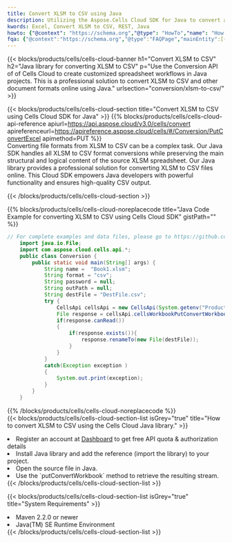 ```yaml
---
title: Convert XLSM to CSV using Java 
description: Utilizing the Aspose.Cells Cloud SDK for Java to convert a XLSM format file to a CSV format file. 
kwords: Excel, Convert XLSM to CSV, REST, Java
howto: {"@context": "https://schema.org","@type": "HowTo","name": "How to convert XLSM to CSV using the Cells Cloud Java library.","description": "How to convert XLSM to CSV using the Cells Cloud Java library.","image": {"@type": "ImageObject"},"url": "/java/conversion/xlsm-to-csv/","step": [{ "@type": "HowToStep","name": "How to convert XLSM to CSV using the Cells Cloud Java library. step 1", "image": {"@type": "ImageObject",},"url": "/java/conversion/xlsm-to-csv/","text": "Register an account at <a href='https://dashboard.aspose.cloud/'>Dashboard</a> to get free API quota & authorization details",},{ "@type": "HowToStep","name": "How to convert XLSM to CSV using the Cells Cloud Java library. step 1", "image": {"@type": "ImageObject",},"url": "/java/conversion/xlsm-to-csv/","text": "Install Java library and add the reference (import the library) to your project.",},{ "@type": "HowToStep","name": "How to convert XLSM to CSV using the Cells Cloud Java library. step 1", "image": {"@type": "ImageObject",},"url": "/java/conversion/xlsm-to-csv/","text": "Open the source file in Java.",},{ "@type": "HowToStep","name": "How to convert XLSM to CSV using the Cells Cloud Java library. step 1", "image": {"@type": "ImageObject",},"url": "/java/conversion/xlsm-to-csv/","text": "Use the `putConvertWorkbook` method to retrieve the resulting stream.",}, ],"supply": {"@type": "HowToSupply","name": "document"},"tool": [{"@type": "HowToTool","name": "IntelliJ IDEA, Visual Studio Code, Eclipse"},{"@type": "HowToTool","name": "Aspose Cells"}],"totalTime": "PT6M"}
fqa: {"@context":"https://schema.org","@type":"FAQPage","mainEntity":[{"@type":"Question","name":"Why convert file formats in C# using REST API?","acceptedAnswer":{"@type":"Answer","text":"Documents are encoded in many ways, and some files may be incompatible with the software you use. To open and read such files, just convert them to appropriate file formats.<br/><ol><li>Install .NET SDK and add the reference (import the library) to your project.</li><li>Open the source file in C# using REST API.</li><li>Call the PutConvertWorkbookRequest() method, passing an output filename with required extension.</li><li>Get the result of conversion as a separate file.</li></ol>"}},{"@type":"Question","name":"What file formats can I convert with your C# library?","acceptedAnswer":{"@type":"Answer","text":"We support a variety of file formats for conversion using .NET library, including XLSX, Excel, xls , PDF, CSV, HTML, Markdown, XML, PNG, JPG, TIFF, Json, TXT and many more."}},{"@type":"Question","name":"What is the maximum allowed file size for conversion using this .NET library?","acceptedAnswer":{"@type":"Answer","text":"There are no file size limits for format conversions using .NET library."}}]}
---
```



{{< blocks/products/cells/cells-cloud-banner h1="Convert XLSM to CSV" h2="Java library for converting XLSM to CSV" p="Use the Conversion API of of Cells Cloud to create customized spreadsheet workflows in Java projects. This is a professional solution to convert XLSM to CSV and other document formats online using Java." urlsection="conversion/xlsm-to-csv/" >}}

{{< blocks/products/cells/cells-cloud-section  title="Convert XLSM to CSV using Cells Cloud SDK for Java" >}}
{{% blocks/products/cells/cells-cloud-api-reference  apiurl=https://api.aspose.cloud/v3.0/cells/convert  apireferenceurl=https://apireference.aspose.cloud/cells/#/Conversion/PutConvertExcel  apimethod=PUT %}}
<br/>
Converting file formats from XLSM to CSV can be a complex task. Our Java SDK handles all XLSM to CSV format conversions while preserving the main structural and logical content of the source XLSM spreadsheet. Our Java library provides a professional solution for converting XLSM to CSV files online. This Cloud SDK empowers Java developers with powerful functionality and ensures high-quality CSV output.

{{< /blocks/products/cells/cells-cloud-section >}}

{{% blocks/products/cells/cells-cloud-noreplacecode title="Java Code Example for converting XLSM to CSV using Cells Cloud SDK" gistPath="" %}}
 
```java
// For complete examples and data files, please go to https://github.com/aspose-cells-cloud/aspose-cells-cloud-java/
    import java.io.File;
    import com.aspose.cloud.cells.api.*;
    public class Conversion {
        public static void main(String[] args) {
            String name =  "Book1.xlsm";
            String format = "csv";
            String password = null;
            String outPath = null;
            String destFile = "DestFile.csv";
            try {
                CellsApi cellsApi = new CellsApi(System.getenv("ProductClientId"), System.getenv("ProductClientSecret"));
                File response = cellsApi.cellsWorkbookPutConvertWorkbook(new File(name), format, password, outPath, null,null);            
                if(response.canRead())
                {
                    if(response.exists()){
                        response.renameTo(new File(destFile));
                    }                
                }
            }
            catch(Exception exception )
            {
                System.out.print(exception);
            }
        }
    }
```
 
{{% /blocks/products/cells/cells-cloud-noreplacecode  %}}
<br/>
{{< blocks/products/cells/cells-cloud-section-list isGrey="true"  title="How to convert XLSM to CSV using the Cells Cloud Java library." >}}
<li>Register an account at <a href="https://dashboard.aspose.cloud/">Dashboard</a> to get free API quota & authorization details</li>
<li>Install Java library and add the reference (import the library) to your project.</li>
<li>Open the source file in Java.</li>
<li>Use the `putConvertWorkbook` method to retrieve the resulting stream.</li>
{{< /blocks/products/cells/cells-cloud-section-list >}}

{{< blocks/products/cells/cells-cloud-section-list isGrey="true"  title="System Requirements" >}}
<li>Maven 2.2.0 or newer</li>
<li>Java(TM) SE Runtime Environment</li>
{{< /blocks/products/cells/cells-cloud-section-list >}}
